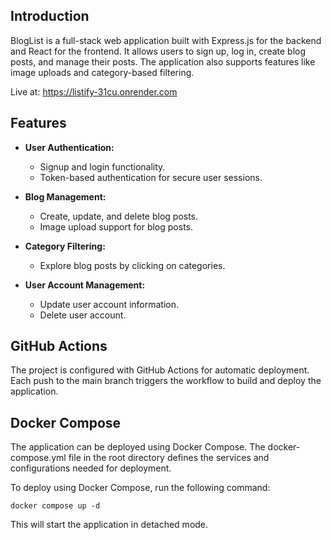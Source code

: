 ## Introduction

BlogList is a full-stack web application built with Express.js for the backend and React for the frontend. It allows users to sign up, log in, create blog posts, and manage their posts. The application also supports features like image uploads and category-based filtering.

Live at: https://listify-31cu.onrender.com

## Features

- **User Authentication:**
  - Signup and login functionality.
  - Token-based authentication for secure user sessions.

- **Blog Management:**
  - Create, update, and delete blog posts.
  - Image upload support for blog posts.

- **Category Filtering:**
  - Explore blog posts by clicking on categories.

- **User Account Management:**
  - Update user account information.
  - Delete user account.
    
## GitHub Actions

The project is configured with GitHub Actions for automatic deployment. Each push to the main branch triggers the workflow to build and deploy the application.

## Docker Compose

The application can be deployed using Docker Compose. The docker-compose.yml file in the root directory defines the services and configurations needed for deployment.

To deploy using Docker Compose, run the following command:

`docker compose up -d`

This will start the application in detached mode.

  

